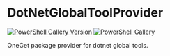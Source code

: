 DotNetGlobalToolProvider
========================

<!-- To publish to PowerShell Gallery, commit an update to the .psd1 file -->

[![PowerShell Gallery Version](https://img.shields.io/powershellgallery/v/DotNetGlobalToolProvider)](https://www.powershellgallery.com/packages/DotNetGlobalToolProvider/)
[![PowerShell Gallery](https://img.shields.io/powershellgallery/dt/DotNetGlobalToolProvider)](https://www.powershellgallery.com/packages/DotNetGlobalToolProvider/)

OneGet package provider for dotnet global tools.
